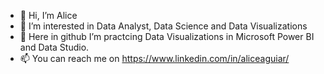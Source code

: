 - 👋 Hi, I’m Alice
- 👀 I’m interested in Data Analyst, Data Science and Data Visualizations
- 🌱 Here in github I’m practcing Data Visualizations in Microsoft Power BI and Data Studio.
- 📫 You can reach me on https://www.linkedin.com/in/aliceaguiar/


